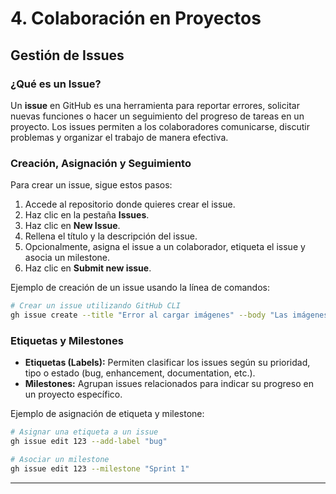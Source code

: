 # 4. Colaboración en Proyectos

## Gestión de Issues

### ¿Qué es un Issue?

Un **issue** en GitHub es una herramienta para reportar errores, solicitar nuevas funciones o hacer un seguimiento del progreso de tareas en un proyecto. Los issues permiten a los colaboradores comunicarse, discutir problemas y organizar el trabajo de manera efectiva.

### Creación, Asignación y Seguimiento

Para crear un issue, sigue estos pasos:

1. Accede al repositorio donde quieres crear el issue.
2. Haz clic en la pestaña **Issues**.
3. Haz clic en **New Issue**.
4. Rellena el título y la descripción del issue.
5. Opcionalmente, asigna el issue a un colaborador, etiqueta el issue y asocia un milestone.
6. Haz clic en **Submit new issue**.

Ejemplo de creación de un issue usando la línea de comandos:

```bash
# Crear un issue utilizando GitHub CLI
gh issue create --title "Error al cargar imágenes" --body "Las imágenes no se cargan en la página de inicio."
```

### Etiquetas y Milestones

- **Etiquetas (Labels):** Permiten clasificar los issues según su prioridad, tipo o estado (bug, enhancement, documentation, etc.).
- **Milestones:** Agrupan issues relacionados para indicar su progreso en un proyecto específico.

Ejemplo de asignación de etiqueta y milestone:

```bash
# Asignar una etiqueta a un issue
gh issue edit 123 --add-label "bug"

# Asociar un milestone
gh issue edit 123 --milestone "Sprint 1"
```

---